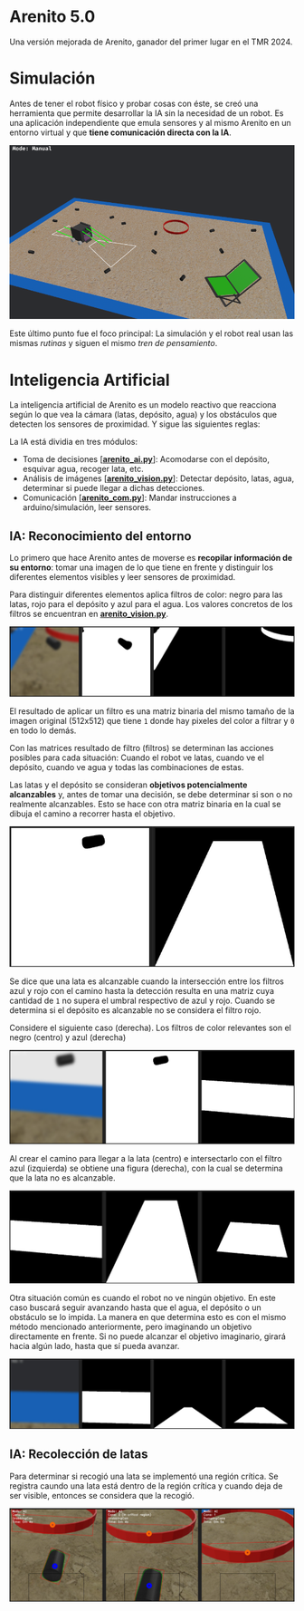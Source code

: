 # Arenito 5.0

Una versión mejorada de Arenito, ganador del primer lugar en el TMR 2024.

# Simulación

Antes de tener el robot físico y probar cosas con éste, se creó una herramienta que permite desarrollar la IA sin la necesidad de un robot. Es una aplicación independiente que emula sensores y al mismo Arenito en un entorno virtual y que **tiene comunicación directa con la IA**.

<!-- Imgen de la simulación -->
![](readme-images/sim-presentation.png)

Este último punto fue el foco principal: La simulación y el robot real usan las mismas *rutinas* y siguen el mismo *tren de pensamiento*.

# Inteligencia Artificial

La inteligencia artificial de Arenito es un modelo reactivo que reacciona según lo que vea la cámara (latas, depósito, agua) y los obstáculos que detecten los sensores de proximidad. Y sigue las siguientes reglas:

<!-- Diagrama de flujo de algoritmo general -->

La IA está dividia en tres módulos:
- Toma de decisiones [**[arenito_ai.py](ai/arenito_ai.py)**]: Acomodarse con el depósito, esquivar agua, recoger lata, etc.
- Análisis de imágenes [**[arenito_vision.py](ai/arenito_vision.py)**]: Detectar depósito, latas, agua, determinar si puede llegar a dichas detecciones.
- Comunicación [**[arenito_com.py](ai/arenito_com.py)**]: Mandar instrucciones a arduino/simulación, leer sensores.

## IA: Reconocimiento del entorno

Lo primero que hace Arenito antes de moverse es **recopilar información de su entorno**: tomar una imagen de lo que tiene en frente y distinguir los diferentes elementos visibles y leer sensores de proximidad.

Para distinguir diferentes elementos aplica filtros de color: negro para las latas, rojo para el depósito y azul para el agua. Los valores concretos de los filtros se encuentran en **[arenito_vision.py](ai/arenito_vision.py)**.

<!-- Imagen comparativa: filtros de color -->
![](readme-images/filters.png)

El resultado de aplicar un filtro es una matriz binaria del mismo tamaño de la imagen original (512x512) que tiene `1` donde hay pixeles del color a filtrar y `0` en todo lo demás.

Con las matrices resultado de filtro (filtros) se determinan las acciones posibles para cada situación: Cuando el robot ve latas, cuando ve el depósito, cuando ve agua y todas las combinaciones de estas.

Las latas y el depósito se consideran **objetivos potencialmente alcanzables** y, antes de tomar una decisión, se debe determinar si son o no realmente alcanzables. Esto se hace con otra matriz binaria en la cual se dibuja el camino a recorrer hasta el objetivo.

<!-- Imagen comparativa: original, filtro negro, filtro rojo, camino hasta lata -->
![](readme-images/line-to-can.png)

Se dice que una lata es alcanzable cuando la intersección entre los filtros azul y rojo con el camino hasta la detección resulta en una matriz cuya cantidad de `1` no supera el umbral respectivo de azul y rojo. Cuando se determina si el depósito es alcanzable no se considera el filtro rojo.

Considere el siguiente caso (derecha). Los filtros de color relevantes son el negro (centro) y azul (derecha)

![](readme-images/filter-example.png)

Al crear el camino para llegar a la lata (centro) e intersectarlo con el filtro azul (izquierda) se obtiene una figura (derecha), con la cual se determina que la lata no es alcanzable.

<!-- Imagen comparativa: filtro rojo, filtro azul, camino hasta lata, intersección azul, intersección rojo -->
![](readme-images/reachable-example.png)

Otra situación común es cuando el robot no ve ningún objetivo. En este caso buscará seguir avanzando hasta que el agua, el depósito o un obstáculo se lo impida. La manera en que determina esto es con el mismo método mencionado anteriormente, pero imaginando un objetivo directamente en frente. Si no puede alcanzar el objetivo imaginario, girará hacia algún lado, hasta que sí pueda avanzar.

<!-- Imagen comparativa: original en borde, filtro rojo, filtro azul, camino hasta objetivo imaginario, intersección rojo, intersección azul -->
![](readme-images/search-can-example.png)

## IA: Recolección de latas

Para determinar si recogió una lata se implementó una región crítica. Se registra caundo una lata está dentro de la región crítica y cuando deja de ser visible, entonces se considera que la recogió.

<!-- Imagen simulación mostrando campo de visión, imagen procesada con lata dentro de región crítica, imagen después de lata en región crítica -->
![](readme-images/markings-example.png)

<!-- NOTAS:
- El robot solo usa la cámara y sensores traseros para acomodarse con el depósito.
- CV2 almacena imágenes en formato BGR, ese es el formato que se usa al aplicar los filtros. -->
